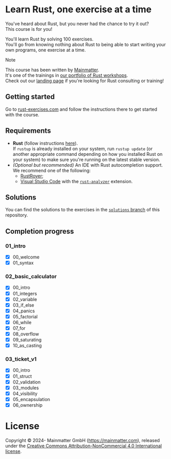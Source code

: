 # Learn Rust, one exercise at a time

You've heard about Rust, but you never had the chance to try it out?\
This course is for you!

You'll learn Rust by solving 100 exercises.\
You'll go from knowing nothing about Rust to being able to start
writing your own programs, one exercise at a time.

> [!NOTE]
> This course has been written by [Mainmatter](https://mainmatter.com/rust-consulting/).\
> It's one of the trainings in [our portfolio of Rust workshops](https://mainmatter.com/services/workshops/rust/).\
> Check out our [landing page](https://mainmatter.com/rust-consulting/) if you're looking for Rust consulting or
> training!

## Getting started

Go to [rust-exercises.com](https://rust-exercises.com) and follow the instructions there
to get started with the course.

## Requirements

- **Rust** (follow instructions [here](https://www.rust-lang.org/tools/install)).\
  If `rustup` is already installed on your system, run `rustup update` (or another appropriate command depending on how
  you installed Rust on your system)
  to make sure you're running on the latest stable version.
- _(Optional but recommended)_ An IDE with Rust autocompletion support.
  We recommend one of the following:
  - [RustRover](https://www.jetbrains.com/rust/);
  - [Visual Studio Code](https://code.visualstudio.com) with
    the [`rust-analyzer`](https://marketplace.visualstudio.com/items?itemName=matklad.rust-analyzer) extension.

## Solutions

You can find the solutions to the exercises in
the [`solutions` branch](https://github.com/mainmatter/100-exercises-to-learn-rust/tree/solutions) of this repository.

## Completion progress

### 01_intro

- [X] 00_welcome
- [X] 01_syntax

### 02_basic_calculator

- [X] 00_intro
- [X] 01_integers
- [X] 02_variable
- [X] 03_if_else
- [X] 04_panics
- [X] 05_factorial
- [X] 06_while
- [X] 07_for
- [X] 08_overflow
- [X] 09_saturating
- [X] 10_as_casting

### 03_ticket_v1

- [X] 00_intro
- [X] 01_struct
- [X] 02_validation
- [X] 03_modules
- [X] 04_visibility
- [X] 05_encapsulation
- [X] 06_ownership

# License

Copyright © 2024- Mainmatter GmbH (https://mainmatter.com), released under the
[Creative Commons Attribution-NonCommercial 4.0 International license](https://creativecommons.org/licenses/by-nc/4.0/).
